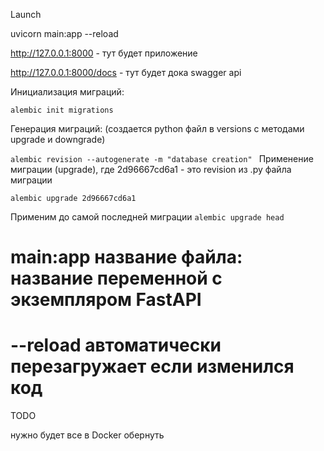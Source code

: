 

Launch

uvicorn main:app --reload


http://127.0.0.1:8000 - тут будет приложение

http://127.0.0.1:8000/docs - тут будет дока swagger api


Инициализация миграций:

`alembic init migrations`


Генерация миграций: (создается python файл в versions с методами upgrade и downgrade)

`alembic revision --autogenerate -m "database creation"
`
Применение миграции (upgrade), где 2d96667cd6a1 - это revision из .py файла миграции

`alembic upgrade 2d96667cd6a1
`


Применим до самой последней миграции
`alembic upgrade head
`


# main:app название файла: название переменной с экземпляром FastAPI
# --reload автоматически перезагружает если изменился код


TODO

нужно будет все в Docker обернуть
